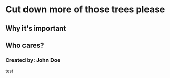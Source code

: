 # Cut down more of those trees please

## Why it's important

## Who cares?

### Created by: John Doe

test